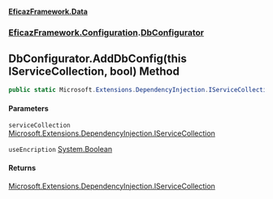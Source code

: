 #### [EficazFramework.Data](EficazFrameworkData.md 'EficazFramework Data')
### [EficazFramework.Configuration](EficazFrameworkData.md#EficazFramework.Configuration 'EficazFramework.Configuration').[DbConfigurator](EficazFramework.Configuration/DbConfigurator.md 'EficazFramework.Configuration.DbConfigurator')

## DbConfigurator.AddDbConfig(this IServiceCollection, bool) Method

```csharp
public static Microsoft.Extensions.DependencyInjection.IServiceCollection AddDbConfig(this Microsoft.Extensions.DependencyInjection.IServiceCollection serviceCollection, bool useEncription=false);
```
#### Parameters

<a name='EficazFramework.Configuration.DbConfigurator.AddDbConfig(thisMicrosoft.Extensions.DependencyInjection.IServiceCollection,bool).serviceCollection'></a>

`serviceCollection` [Microsoft.Extensions.DependencyInjection.IServiceCollection](https://docs.microsoft.com/en-us/dotnet/api/Microsoft.Extensions.DependencyInjection.IServiceCollection 'Microsoft.Extensions.DependencyInjection.IServiceCollection')

<a name='EficazFramework.Configuration.DbConfigurator.AddDbConfig(thisMicrosoft.Extensions.DependencyInjection.IServiceCollection,bool).useEncription'></a>

`useEncription` [System.Boolean](https://docs.microsoft.com/en-us/dotnet/api/System.Boolean 'System.Boolean')

#### Returns
[Microsoft.Extensions.DependencyInjection.IServiceCollection](https://docs.microsoft.com/en-us/dotnet/api/Microsoft.Extensions.DependencyInjection.IServiceCollection 'Microsoft.Extensions.DependencyInjection.IServiceCollection')